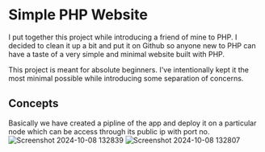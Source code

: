 # Simple PHP Website

I put together this project while introducing a friend of mine to PHP. I decided to clean it up a bit and put it on Github so anyone new to PHP can have a taste of a very simple and minimal website built with PHP.

This project is meant for absolute beginners. I've intentionally kept it the most minimal possible while introducing some separation of concerns.

## Concepts

Basically we have created a pipline of the app  and deploy it on a particular node which can be access through its public ip with port no.
![Screenshot 2024-10-08 132839](https://github.com/user-attachments/assets/b5cf3f67-32f2-4afb-bc0c-94ea1e2dba29)
![Screenshot 2024-10-08 132807](https://github.com/user-attachments/assets/0dbb4cc9-59b3-4eba-8350-e388393fa4ce)
